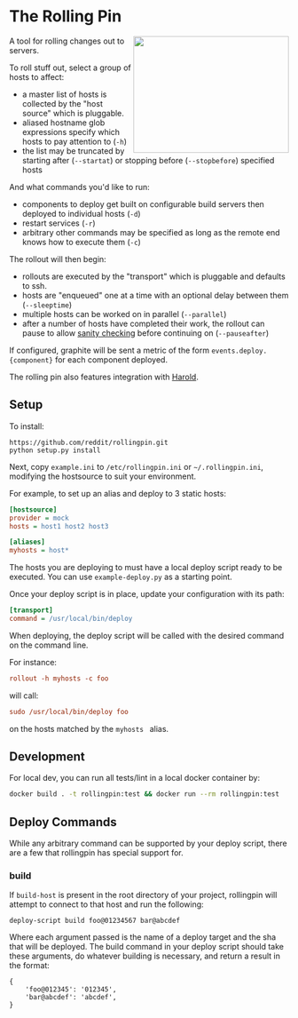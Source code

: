 The Rolling Pin
===============

<img src="https://upload.wikimedia.org/wikipedia/commons/1/19/Work_dough.jpg" width="280" height="210" align="right" alt="">

A tool for rolling changes out to servers.

To roll stuff out, select a group of hosts to affect:

* a master list of hosts is collected by the "host source" which is pluggable.
* aliased hostname glob expressions specify which hosts to pay attention to (`-h`)
* the list may be truncated by starting after (`--startat`) or stopping before
  (`--stopbefore`) specified hosts

And what commands you'd like to run:

* components to deploy get built on configurable build servers then deployed to
  individual hosts (`-d`)
* restart services (`-r`)
* arbitrary other commands may be specified as long as the remote end knows how
  to execute them (`-c`)

The rollout will then begin:

* rollouts are executed by the "transport" which is pluggable and defaults to ssh.
* hosts are "enqueued" one at a time with an optional delay between them
  (`--sleeptime`)
* multiple hosts can be worked on in parallel (`--parallel`)
* after a number of hosts have completed their work, the rollout can pause to
  allow [sanity checking][1] before continuing on (`--pauseafter`)

If configured, graphite will be sent a metric of the form
`events.deploy.{component}` for each component deployed.

The rolling pin also features integration with [Harold][2].

Setup
-----

To install:

```
https://github.com/reddit/rollingpin.git
python setup.py install
```

Next, copy `example.ini` to `/etc/rollingpin.ini` or `~/.rollingpin.ini`, modifying the hostsource to suit your environment.

For example, to set up an alias and deploy to 3 static hosts:

```ini
[hostsource]
provider = mock
hosts = host1 host2 host3

[aliases]
myhosts = host*
```

The hosts you are deploying to must have a local deploy script ready to be
executed.  You can use `example-deploy.py` as a starting point.

Once your deploy script is in place, update your configuration with its path:

```ini
[transport]
command = /usr/local/bin/deploy
```

When deploying, the deploy script will be called with the desired command on
the command line.

For instance:

```ini
rollout -h myhosts -c foo
```

will call:

```ini
sudo /usr/local/bin/deploy foo
```

on the hosts matched by the `myhosts ` alias.


Development
-----
For local dev, you can run all tests/lint in a local docker container by:
```bash
docker build . -t rollingpin:test && docker run --rm rollingpin:test
```


[1]: http://i.imgur.com/66Nr9Wo.jpg
[2]: https://github.com/spladug/harold

Deploy Commands
-----
While any arbitrary command can be supported by your deploy script,
there are a few that rollingpin has special support for.

### build ###

If `build-host` is present in the root directory of your project, rollingpin
will attempt to connect to that host and run the following:

    deploy-script build foo@01234567 bar@abcdef

Where each argument passed is the name of a deploy target and the sha that
will be deployed.  The build command in your deploy script should take these
arguments, do whatever building is necessary, and return a result in the
format:

    {
        'foo@012345': '012345',
        'bar@abcdef': 'abcdef',
    }